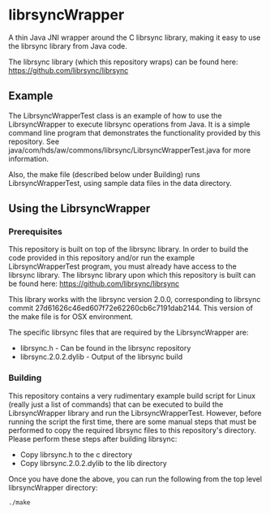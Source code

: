 # librsyncWrapper
A thin Java JNI wrapper around the C librsync library, making it easy to use the librsync library from Java code.

The librsync library (which this repository wraps) can be found here:  https://github.com/librsync/librsync

## Example
The LibrsyncWrapperTest class is an example of how to use the LibrsyncWrapper to execute librsync operations
from Java.  It is a simple command line program that demonstrates the functionality provided by this repository.
See java/com/hds/aw/commons/librsync/LibrsyncWrapperTest.java for more information.

Also, the make file (described below under Building) runs LibrsyncWrapperTest, using sample data files in the 
data directory.

## Using the LibrsyncWrapper
### Prerequisites
This repository is built on top of the librsync library.  In order to build the code provided in this repository
and/or run the example LibrsyncWrapperTest program, you must already have access to the librsync library.
The librsync library upon which this repository is built can be found here:  https://github.com/librsync/librsync

This library works with the librsync version 2.0.0, corresponding to librsync commit 27d61626c46ed607f72e62260cb6c7191dab2144.
This version of the make file is for OSX environment.

The specific librsync files that are required by the LibrsyncWrapper are:
* librsync.h  - Can be found in the librsync repository
* librsync.2.0.2.dylib - Output of the librsync build

### Building
This repository contains a very rudimentary example build script for Linux (really just a list of commands) that can be
executed to build the LibrsyncWrapper library and run the LibrsyncWrapperTest.  However, before running the script the
first time, there are some manual steps that must be performed to copy the required librsync files to this repository's directory.  Please perform these steps after building librsync:

* Copy librsync.h to the c directory
* Copy librsync.2.0.2.dylib to the lib directory

Once you have done the above, you can run the following from the top level librsyncWrapper directory:

```
./make
```

